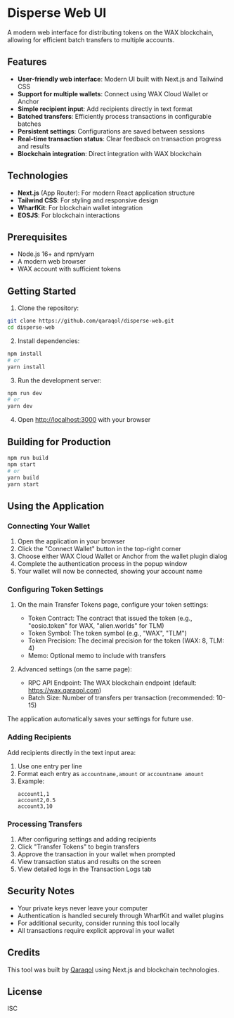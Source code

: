 # Disperse Web UI

A modern web interface for distributing tokens on the WAX blockchain, allowing for efficient batch transfers to multiple accounts.

## Features

- **User-friendly web interface**: Modern UI built with Next.js and Tailwind CSS
- **Support for multiple wallets**: Connect using WAX Cloud Wallet or Anchor
- **Simple recipient input**: Add recipients directly in text format
- **Batched transfers**: Efficiently process transactions in configurable batches
- **Persistent settings**: Configurations are saved between sessions
- **Real-time transaction status**: Clear feedback on transaction progress and results
- **Blockchain integration**: Direct integration with WAX blockchain

## Technologies

- **Next.js** (App Router): For modern React application structure
- **Tailwind CSS**: For styling and responsive design
- **WharfKit**: For blockchain wallet integration
- **EOSJS**: For blockchain interactions

## Prerequisites

- Node.js 16+ and npm/yarn
- A modern web browser
- WAX account with sufficient tokens

## Getting Started

1. Clone the repository:

```bash
git clone https://github.com/qaraqol/disperse-web.git
cd disperse-web
```

2. Install dependencies:

```bash
npm install
# or
yarn install
```

3. Run the development server:

```bash
npm run dev
# or
yarn dev
```

4. Open [http://localhost:3000](http://localhost:3000) with your browser

## Building for Production

```bash
npm run build
npm start
# or
yarn build
yarn start
```

## Using the Application

### Connecting Your Wallet

1. Open the application in your browser
2. Click the "Connect Wallet" button in the top-right corner
3. Choose either WAX Cloud Wallet or Anchor from the wallet plugin dialog
4. Complete the authentication process in the popup window
5. Your wallet will now be connected, showing your account name

### Configuring Token Settings

1. On the main Transfer Tokens page, configure your token settings:

   - Token Contract: The contract that issued the token (e.g., "eosio.token" for WAX, "alien.worlds" for TLM)
   - Token Symbol: The token symbol (e.g., "WAX", "TLM")
   - Token Precision: The decimal precision for the token (WAX: 8, TLM: 4)
   - Memo: Optional memo to include with transfers

2. Advanced settings (on the same page):
   - RPC API Endpoint: The WAX blockchain endpoint (default: https://wax.qaraqol.com)
   - Batch Size: Number of transfers per transaction (recommended: 10-15)

The application automatically saves your settings for future use.

### Adding Recipients

Add recipients directly in the text input area:

1. Use one entry per line
2. Format each entry as `accountname,amount` or `accountname amount`
3. Example:
   ```
   account1,1
   account2,0.5
   account3,10
   ```

### Processing Transfers

1. After configuring settings and adding recipients
2. Click "Transfer Tokens" to begin transfers
3. Approve the transaction in your wallet when prompted
4. View transaction status and results on the screen
5. View detailed logs in the Transaction Logs tab

## Security Notes

- Your private keys never leave your computer
- Authentication is handled securely through WharfKit and wallet plugins
- For additional security, consider running this tool locally
- All transactions require explicit approval in your wallet

## Credits

This tool was built by [Qaraqol](https://qaraqol.com) using Next.js and blockchain technologies.

## License

ISC
